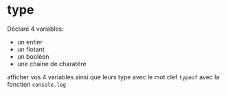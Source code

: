 
# type

Déclaré 4 variables:
- un entier
- un flotant
- un booléen
- une chaine de charatére

afficher vos 4 variables ainsi que leurs type avec le mot clef `typeof` avec la fonction `console.log`
